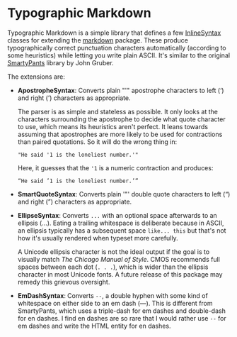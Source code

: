 # Typographic Markdown

Typographic Markdown is a simple library that defines a few [InlineSyntax]
classes for extending the [markdown] package. These produce typographically
correct punctuation characters automatically (according to some heuristics)
while letting you write plain ASCII. It's similar to the original [SmartyPants]
library by John Gruber.

[inlinesyntax]: https://pub.dev/documentation/markdown/latest/markdown/InlineSyntax-class.html
[markdown]: https://pub.dev/packages/markdown
[smartypants]: https://daringfireball.net/projects/smartypants/

The extensions are:

*   **ApostropheSyntax**: Converts plain "'" apostrophe characters to left
    (&lsquo;) and right (&rsquo;) characters as appropriate.

    The parser is as simple and stateless as possible. It only looks at the
    characters surrounding the apostrophe to decide what quote character to use,
    which means its heuristics aren't perfect. It leans towards assuming that
    apostrophes are more likely to be used for contractions than paired
    quotations. So it will do the wrong thing in:
   
        "He said '1 is the loneliest number.'"
   
    Here, it guesses that the `'1` is a numeric contraction and produces:
   
        “He said ’1 is the loneliest number.’”

*   **SmartQuoteSyntax**: Converts plain '"' double quote characters to left
    (&ldquo;) and right (&rdquo;) characters as appropriate.

*   **EllipseSyntax**: Converts `...` with an optional space afterwards to an
    ellipsis (&hellip;). Eating a trailing whitespace is deliberate because in
    ASCII, an ellipsis typically has a subsequent space `like... this` but
    that's not how it's usually rendered when typeset more carefully.

    A Unicode ellipsis character is not the ideal output if the goal is to
    visually match *The Chicago Manual of Style*. CMOS recommends full spaces
    between each dot (`. . .`), which is wider than the ellipsis character in
    most Unicode fonts. A future release of this package may remedy this
    grievous oversight.

*   **EmDashSyntax**: Converts ` -- `, a double hyphen with some kind of
    whitespace on either side to an em dash (&mdash;). This is different from
    SmartyPants, which uses a triple-dash for em dashes and double-dash for en
    dashes. I find en dashes are so rare that I would rather use ` -- ` for em
    dashes and write the HTML entity for en dashes.
